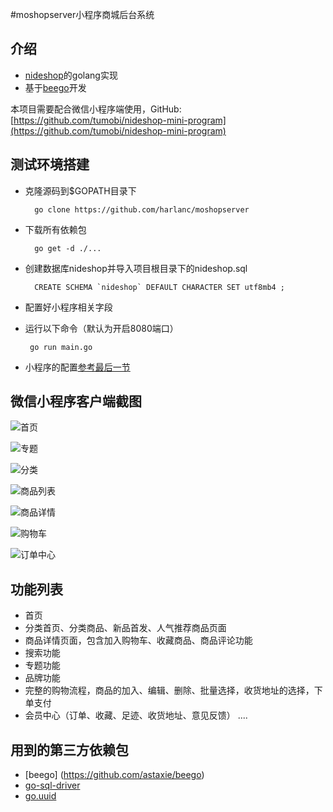 #moshopserver小程序商城后台系统

## 介绍

- [nideshop](https://github.com/tumobi/nideshop)的golang实现
- 基于[beego](https://github.com/astaxie/beego)开发



本项目需要配合微信小程序端使用，GitHub: [https://github.com/tumobi/nideshop-mini-program](https://github.com/tumobi/nideshop-mini-program)

## 测试环境搭建

- 克隆源码到$GOPATH目录下
    
        go clone https://github.com/harlanc/moshopserver
  
- 下载所有依赖包

        go get -d ./...

- 创建数据库nideshop并导入项目根目录下的nideshop.sql
      
        CREATE SCHEMA `nideshop` DEFAULT CHARACTER SET utf8mb4 ;

- 配置好小程序相关字段
-  运行以下命令（默认为开启8080端口）

        go run main.go

- 小程序的配置[参考最后一节](https://www.nideshop.com/documents/nideshop-manual/deployment-centos)


## 微信小程序客户端截图

![首页](http://upload-images.jianshu.io/upload_images/3985656-c543b937ac6e79bb.png?imageMogr2/auto-orient/strip%7CimageView2/2/w/320)

![专题](http://upload-images.jianshu.io/upload_images/3985656-bd606aac3b5491c2.png?imageMogr2/auto-orient/strip%7CimageView2/2/w/320)

![分类](http://upload-images.jianshu.io/upload_images/3985656-fa9565158376d439.png?imageMogr2/auto-orient/strip%7CimageView2/2/w/320)

![商品列表](http://upload-images.jianshu.io/upload_images/3985656-788b7fd2c4a558d0.png?imageMogr2/auto-orient/strip%7CimageView2/2/w/320)

![商品详情](http://upload-images.jianshu.io/upload_images/3985656-99a6e0a57778d85f.png?imageMogr2/auto-orient/strip%7CimageView2/2/w/320)

![购物车](http://upload-images.jianshu.io/upload_images/3985656-60ff2307d81f6bb2.png?imageMogr2/auto-orient/strip%7CimageView2/2/w/320)

![订单中心](http://upload-images.jianshu.io/upload_images/3985656-dff837e6b2ec87b3.png?imageMogr2/auto-orient/strip%7CimageView2/2/w/320)


## 功能列表
+ 首页
+ 分类首页、分类商品、新品首发、人气推荐商品页面
+ 商品详情页面，包含加入购物车、收藏商品、商品评论功能
+ 搜索功能
+ 专题功能
+ 品牌功能
+ 完整的购物流程，商品的加入、编辑、删除、批量选择，收货地址的选择，下单支付
+ 会员中心（订单、收藏、足迹、收货地址、意见反馈）
....


## 用到的第三方依赖包

- [beego] (https://github.com/astaxie/beego)
- [go-sql-driver](https://github.com/go-sql-driver/mysql)
- [go.uuid](https://github.com/satori/go.uuid)


